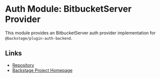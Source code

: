 # Auth Module: BitbucketServer Provider

This module provides an BitbucketServer auth provider implementation for `@backstage/plugin-auth-backend`.

## Links

- [Repository](https://github.com/backstage/backstage/tree/master/plugins/auth-backend-module-bitbucketServer-provider)
- [Backstage Project Homepage](https://backstage.io)
